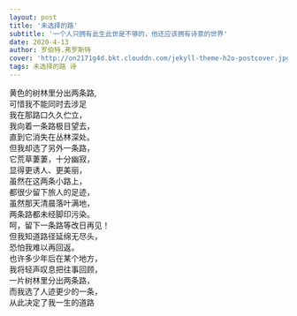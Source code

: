 ```yaml
---
layout: post
title: '未选择的路'
subtitle: '一个人只拥有此生此世是不够的，他还应该拥有诗意的世界'
date: 2020-4-13
author: 罗伯特.弗罗斯特
cover: 'http://on2171g4d.bkt.clouddn.com/jekyll-theme-h2o-postcover.jpg'
tags: 未选择的路 诗
---
```


黄色的树林里分出两条路,  
可惜我不能同时去涉足  
我在那路口久久伫立，  
我向着一条路极目望去，  
直到它消失在丛林深处。  
但我却选了另外一条路，  
它荒草萋萋，十分幽寂，  
显得更诱人、更美丽，  
虽然在这两条小路上，  
都很少留下旅人的足迹，  
虽然那天清晨落叶满地，  
两条路都未经脚印污染。  
呵，留下一条路等改日再见！  
但我知道路径延绵无尽头，  
恐怕我难以再回返。  
也许多少年后在某个地方，  
我将轻声叹息把往事回顾，  
一片树林里分出两条路，  
而我选了人迹更少的一条，  
从此决定了我一生的道路  


